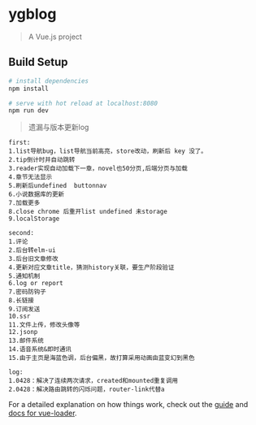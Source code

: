 # ygblog

> A Vue.js project

## Build Setup

``` bash
# install dependencies
npm install

# serve with hot reload at localhost:8080
npm run dev
```

>  遗漏与版本更新log
```
first:
1.list导航bug，list导航当前高亮，store改动，刷新后 key 没了。
2.tip倒计时并自动跳转
3.reader实现自动加载下一章，novel也50分页,后端分页与加载
4.章节无法显示
5.刷新后undefined  buttonnav    
6.小说数据库的更新 
7.加载更多
8.close chrome 后重开list undefined 未storage
9.localStorage

second:
1.评论
2.后台转elm-ui
3.后台旧文章修改
4.更新对应文章title，猜测history关联，要生产阶段验证
5.通知机制
6.log or report
7.密码防钩子
8.长链接
9.订阅发送
10.ssr
11.文件上传，修改头像等
12.jsonp
13.邮件系统
14.语音系统&即时通讯
15.由于主页是海蓝色调，后台偏黑，故打算采用动画由蓝变幻到黑色

log:
1.0428：解决了连续两次请求，created和mounted重复调用
2.0428：解决路由跳转的闪烁问题，router-link代替a
```
For a detailed explanation on how things work, check out the [guide](http://vuejs-templates.github.io/webpack/) and [docs for vue-loader](http://vuejs.github.io/vue-loader).
